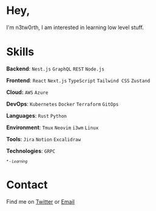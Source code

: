 # Hey,

I'm n3tw0rth, I am interested in learning low level stuff.  

# Skills

**Backend**:  `Nest.js` `GraphQL` `REST` `Node.js`

**Frontend**: `React` `Next.js` `TypeScript` `Tailwind CSS` `Zustand`

**Cloud:** `AWS` `Azure`

**DevOps**: `Kubernetes` `Docker` `Terraform` `GitOps`

**Languages**: `Rust` `Python`

**Environment**: `Tmux` `Neovim` `i3wm` `Linux`

**Tools**: `Jira` `Notion` `Excalidraw`

**Technologies**: `GRPC`


<sup><sub>*\* - Learning*</sub></sup>


# Contact

Find me on [Twitter](https://www.x.com/0xbyt3z/) or [Email](mailto:waootkt3g@mozmail.com)
